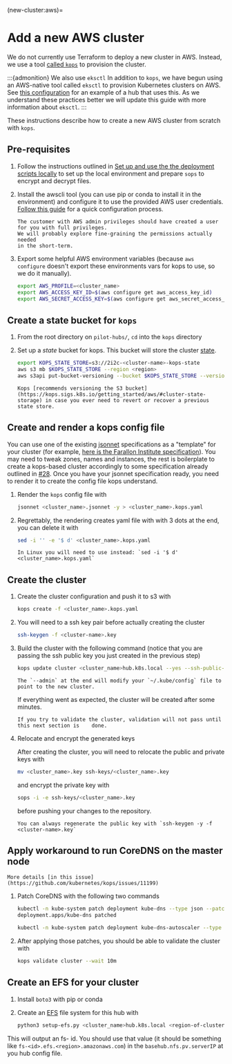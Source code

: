 (new-cluster:aws)=
# Add a new AWS cluster

We do not currently use Terraform to deploy a new cluster in AWS.
Instead, we use a tool [called `kops`](https://github.com/kubernetes/kops) to provision the cluster.

:::{admonition} We also use `eksctl`
In addition to `kops`, we have begun using an AWS-native tool called `eksctl` to provision Kubernetes clusters on AWS.
See [this configuration](https://github.com/2i2c-org/pilot-hubs/tree/master/eksctl) for an example of a hub that uses this.
As we understand these practices better we will update this guide with more information about `eksctl`.
:::

These instructions describe how to create a new AWS cluster from scratch with `kops`.


## Pre-requisites

1. Follow the instructions outlined in [Set up and use the the deployment scripts locally](operate:manual-deploy) to set up the local environment and prepare `sops` to encrypt and decrypt files.

2. Install the awscli tool (you can use pip or conda to install it in the environment) and configure it to use the provided AWS user credentials.
   [Follow this guide](https://docs.aws.amazon.com/cli/latest/userguide/cli-configure-quickstart.html#cli-configure-quickstart-config) for a quick configuration process.

   ```{note}
   The customer with AWS admin privileges should have created a user for you with full privileges.
   We will probably explore fine-graining the permissions actually needed
   in the short-term.
   ```

3. Export some helpful AWS environment variables (because `aws configure` doesn't export these environments vars for kops to use, so we do it manually).

   ```bash
   export AWS_PROFILE=<cluster_name>
   export AWS_ACCESS_KEY_ID=$(aws configure get aws_access_key_id)
   export AWS_SECRET_ACCESS_KEY=$(aws configure get aws_secret_access_key)
   ```

## Create a state bucket for `kops`

1. From the root directory on `pilot-hubs/`, `cd` into the `kops` directory
2. Set up a *state* bucket for kops. This bucket will store the cluster [state](https://kops.sigs.k8s.io/state/).

   ```bash
   export KOPS_STATE_STORE=s3://2i2c-<cluster-name>-kops-state
   aws s3 mb $KOPS_STATE_STORE --region <region>
   aws s3api put-bucket-versioning --bucket $KOPS_STATE_STORE --versioning-configuration    Status=Enabled
   ```

   ```{note}
   Kops [recommends versioning the S3 bucket]   (https://kops.sigs.k8s.io/getting_started/aws/#cluster-state-storage) in case you ever need to revert or recover a previous state store.
   ```

## Create and render a kops config file

You can use one of the existing [jsonnet](https://jsonnet.org/) specifications as a "template" for your cluster (for example, [here is the Farallon Institute specification](https://github.com/2i2c-org/pilot-hubs/blob/master/kops/farallon.jsonnet)).
You may need to tweak zones, names and instances, the rest is boilerplate to create a
kops-based cluster accordingly to some specification already outlined in [#28](https://github.com/2i2c-org/pangeo-hubs/issues/28).
Once you have your jsonnet specification ready, you need to render it to create the config file kops understand.

1. Render the `kops` config file with

   ```bash
   jsonnet <cluster_name>.jsonnet -y > <cluster_name>.kops.yaml
   ```

2. Regrettably, the rendering creates yaml file with with 3 dots at the end, you can  delete it with

   ```bash
   sed -i '' -e '$ d' <cluster_name>.kops.yaml
   ```

   ```{note}
   In Linux you will need to use instead: `sed -i '$ d' <cluster_name>.kops.yaml`
   ```

## Create the cluster

1. Create the cluster configuration and push it to s3 with

   ```bash
   kops create -f <cluster_name>.kops.yaml
   ```

2. You will need to a ssh key pair before actually creating the cluster

   ```bash
   ssh-keygen -f <cluster-name>.key
   ```

3. Build the cluster with the following command (notice that you are passing the ssh public key you just created in the previous step)

   ```bash
   kops update cluster <cluster_name>hub.k8s.local --yes --ssh-public-key    <cluster_name>.key.pub --admin
   ```

   ```{note}
   The `--admin` at the end will modify your `~/.kube/config` file to point to the new cluster.
   ```

   If everything went as expected, the cluster will be created after some minutes.

   ```{note}
   If you try to validate the cluster, validation will not pass until this next section is    done.
   ```

4. Relocate and encrypt the generated keys

   After creating the cluster, you will need to relocate the public and private keys with

   ```bash
   mv <cluster_name>.key ssh-keys/<cluster_name>.key
   ```

   and encrypt the private key with

   ```bash
   sops -i -e ssh-keys/<cluster_name>.key
   ```

   before pushing your changes to the repository.

   ```{note}
   You can always regenerate the public key with `ssh-keygen -y -f <cluster-name>.key`
   ```

## Apply workaround to run CoreDNS on the master node

```{seealso}
More details [in this issue](https://github.com/kubernetes/kops/issues/11199)
```

1. Patch CoreDNS with the following two commands

   ```bash
   kubectl -n kube-system patch deployment kube-dns --type json --patch '[{"op": "add", "path": "/spec/template/spec/tolerations", "value": [{"key": "node-role.kubernetes.io/master", "effect": "NoSchedule"}]}]'
   deployment.apps/kube-dns patched

   kubectl -n kube-system patch deployment kube-dns-autoscaler --type json --patch '[{"op": "add", "path": "/spec/template/spec/tolerations", "value": [{"key": "node-role.kubernetes.io/master", "effect": "NoSchedule"}]}]'
   ```

2. After applying those patches, you should be able to validate the cluster with

   ```bash
   kops validate cluster --wait 10m
   ```

## Create an EFS for your cluster

1. Install `boto3` with pip or conda

2. Create an [EFS](https://aws.amazon.com/efs/) file system for this hub with

   ```bash
   python3 setup-efs.py <cluster_name>hub.k8s.local <region-of-cluster>
   ```

This will output an fs-<xxxxxxxx> id. You should use that value
(it should be something like `fs-<id>.efs.<region>.amazonaws.com`) in
the `basehub.nfs.pv.serverIP` at you hub config file.
